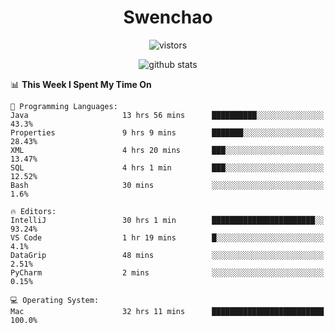 <h1 align="center">Swenchao</h3>

<p align="center">
  <img src="https://visitor-badge.glitch.me/badge?page_id=Swenchao" alt="vistors" />
</p>

<p align="center">
  <img src="https://github-readme-stats.vercel.app/api?username=Swenchao&count_private=true&show_icons=true&theme=vue-dark&hide_title=true" alt="github stats" />
</p>

<!--START_SECTION:waka-->
📊 **This Week I Spent My Time On** 

```text
💬 Programming Languages: 
Java                     13 hrs 56 mins      ██████████░░░░░░░░░░░░░░░   43.3% 
Properties               9 hrs 9 mins        ███████░░░░░░░░░░░░░░░░░░   28.43% 
XML                      4 hrs 20 mins       ███░░░░░░░░░░░░░░░░░░░░░░   13.47% 
SQL                      4 hrs 1 min         ███░░░░░░░░░░░░░░░░░░░░░░   12.52% 
Bash                     30 mins             ░░░░░░░░░░░░░░░░░░░░░░░░░   1.6%

🔥 Editors: 
IntelliJ                 30 hrs 1 min        ███████████████████████░░   93.24% 
VS Code                  1 hr 19 mins        █░░░░░░░░░░░░░░░░░░░░░░░░   4.1% 
DataGrip                 48 mins             ░░░░░░░░░░░░░░░░░░░░░░░░░   2.51% 
PyCharm                  2 mins              ░░░░░░░░░░░░░░░░░░░░░░░░░   0.15%

💻 Operating System: 
Mac                      32 hrs 11 mins      █████████████████████████   100.0%

```


<!--END_SECTION:waka-->

